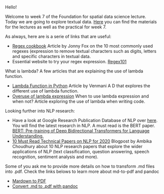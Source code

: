 Hello!

Welcome to week 7 of the Foundation for spatial data science lecture. Today we are going to explore textual data. [Here](https://github.com/jreades/fsds/tree/master/lectures) you can find the materials for the lectures as well as the practical for week 7. 

As always, here are is a serie of links that are useful:
- [Regex cookbook](https://medium.com/factory-mind/regex-cookbook-most-wanted-regex-aa721558c3c1) Article by Jonny Fox on the 10 most commonly used regexes (expression to remove textual characters such as digits, letters and specific characters in textual data.
- Essential website to try your regex expression. [Regex101](https://regex101.com/)

What is lambda? A few articles that are explaining the use of lambda function. 
- [Lambda Function in Python](https://www.machinelearningplus.com/python/lambda-function/) Article by Venmani A D that explores the different use of lambda function. 
- [Overuse of lambda expression](https://www.geeksforgeeks.org/overuse-of-lambda-expressions-in-python/) When to use lambda expression and when not? Article exploring the use of lambda when writing code. 

Looking further into NLP research:
- Have a look at Google Research Publication Database of NLP over [here](https://research.google/pubs/?area=natural-language-processing). You will find the latest research in NLP. A must read is the BERT paper. [BERT: Pre-training of Deep Bidirectional Transformers for Language Understanding.](https://arxiv.org/pdf/1810.04805.pdf)
- [10 Must Read Technical Papers on NLP for 2020](https://analyticsindiamag.com/10-must-read-technical-papers-on-nlp-for-2020/) Blogpost by Ambika Choudhury about 10 NLP research papers that explore the wider applications of NLP (text classification, question answering, speech recognition, sentiment analysis and more). 

Some of you ask me to provide more details on how to transform .md files into .pdf. Check the links belows to learn more about md-to-pdf and pandoc
- [Mardown to PDF](https://www.npmjs.com/package/md-to-pdf)
- [Convert .md to .pdf with pandoc](https://jdhao.github.io/2019/05/30/markdown2pdf_pandoc/)

